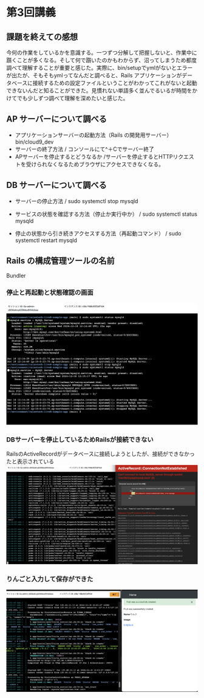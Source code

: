# 第3回講義

## 課題を終えての感想

今何の作業をしているかを意識する。一つずつ分解して把握しないと、作業中に躓くことが多くなる。そして何で躓いたのかもわからず、沼ってしまうため都度調べて理解することが重要と感じた。実際に、bin/setupでymlがないとエラーが出たが、そもそもymlってなんだと調べると、Rails アプリケーションがデータベースに接続するための設定ファイルということがわかってこれがないと起動できないんだと知ることができた。見慣れない単語多く並んでるいるが時間をかけてでも少しずつ調べて理解を深めたいと感じた。

## AP サーバーについて調べる
* アプリケーションサーバーの起動方法（Rails の開発用サーバー）
  bin/cloud9_dev
* サーバーの終了方法
 / コンソールにて^＋Cでサーバー終了
* APサーバーを停止するとどうなるか
 /サーバーを停止するとHTTPリクエストを受けられなくなるためブラウザにアクセスできなくなる。

## DB サーバーについて調べる

* サーバーの停止方法
/ sudo systemctl stop mysqld

* サービスの状態を確認する方法（停止か実行中か）
/ sudo systemctl status mysqld


* 停止の状態から引き続きアクセスする方法（再起動コマンド）
/ sudo systemctl restart mysqld

## Rails の構成管理ツールの名前

Bundler

### 停止と再起動と状態確認の画面
![停止と再起動と状態確認の画面](images/Screenshot_%202024-12-18%2021.15.29%202.png)

### DBサーバーを停止しているためRailsが接続できない

RailsのActiveRecordがデータベースに接続しようとしたが、接続ができなかったと表示されている
![DBサーバー停止の場合起動するとこうなる](images/Screenshot_%202024-12-18%2021.16.13%202.png)

### りんごと入力して保存ができた
![りんごと入力して保存ができた](images/Screenshot_%202024-12-18%2021.03.20%202.png)
